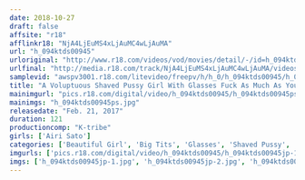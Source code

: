 ```yaml
---
date: 2018-10-27
draft: false
affsite: "r18"
afflinkr18: "NjA4LjEuMS4xLjAuMC4wLjAuMA"
url: "h_094ktds00945"
urloriginal: "http://www.r18.com/videos/vod/movies/detail/-/id=h_094ktds00945"
urlfinal: "http://media.r18.com/track/NjA4LjEuMS4xLjAuMC4wLjAuMA/videos/vod/movies/detail/-/id=h_094ktds00945"
samplevid: "awspv3001.r18.com/litevideo/freepv/h/h_0/h_094ktds00945/h_094ktds00945_dmb_w.mp4"
title: "A Voluptuous Shaved Pussy Girl With Glasses Fuck As Much As You Want On This Closed Room Perversion Date Airi Sato , 149cm Tall, With A Transistor Glamor Body"
mainimgurl: "pics.r18.com/digital/video/h_094ktds00945/h_094ktds00945ps.jpg"
mainimgs: "h_094ktds00945ps.jpg"
releasedate: "Feb. 21, 2017"
duration: 121
productioncomp: "K-tribe"
girls: ['Airi Sato']
categories: ['Beautiful Girl', 'Big Tits', 'Glasses', 'Shaved Pussy', 'Featured Actress', 'Hi-Def']
imgurls: ['pics.r18.com/digital/video/h_094ktds00945/h_094ktds00945jp-1.jpg', 'pics.r18.com/digital/video/h_094ktds00945/h_094ktds00945jp-2.jpg', 'pics.r18.com/digital/video/h_094ktds00945/h_094ktds00945jp-3.jpg', 'pics.r18.com/digital/video/h_094ktds00945/h_094ktds00945jp-4.jpg', 'pics.r18.com/digital/video/h_094ktds00945/h_094ktds00945jp-5.jpg', 'pics.r18.com/digital/video/h_094ktds00945/h_094ktds00945jp-6.jpg', 'pics.r18.com/digital/video/h_094ktds00945/h_094ktds00945jp-7.jpg', 'pics.r18.com/digital/video/h_094ktds00945/h_094ktds00945jp-8.jpg', 'pics.r18.com/digital/video/h_094ktds00945/h_094ktds00945jp-9.jpg', 'pics.r18.com/digital/video/h_094ktds00945/h_094ktds00945jp-10.jpg', 'pics.r18.com/digital/video/h_094ktds00945/h_094ktds00945jp-11.jpg', 'pics.r18.com/digital/video/h_094ktds00945/h_094ktds00945jp-12.jpg', 'pics.r18.com/digital/video/h_094ktds00945/h_094ktds00945jp-13.jpg', 'pics.r18.com/digital/video/h_094ktds00945/h_094ktds00945jp-14.jpg', 'pics.r18.com/digital/video/h_094ktds00945/h_094ktds00945jp-15.jpg', 'pics.r18.com/digital/video/h_094ktds00945/h_094ktds00945jp-16.jpg', 'pics.r18.com/digital/video/h_094ktds00945/h_094ktds00945jp-17.jpg', 'pics.r18.com/digital/video/h_094ktds00945/h_094ktds00945jp-18.jpg', 'pics.r18.com/digital/video/h_094ktds00945/h_094ktds00945jp-19.jpg', 'pics.r18.com/digital/video/h_094ktds00945/h_094ktds00945jp-20.jpg']
imgs: ['h_094ktds00945jp-1.jpg', 'h_094ktds00945jp-2.jpg', 'h_094ktds00945jp-3.jpg', 'h_094ktds00945jp-4.jpg', 'h_094ktds00945jp-5.jpg', 'h_094ktds00945jp-6.jpg', 'h_094ktds00945jp-7.jpg', 'h_094ktds00945jp-8.jpg', 'h_094ktds00945jp-9.jpg', 'h_094ktds00945jp-10.jpg', 'h_094ktds00945jp-11.jpg', 'h_094ktds00945jp-12.jpg', 'h_094ktds00945jp-13.jpg', 'h_094ktds00945jp-14.jpg', 'h_094ktds00945jp-15.jpg', 'h_094ktds00945jp-16.jpg', 'h_094ktds00945jp-17.jpg', 'h_094ktds00945jp-18.jpg', 'h_094ktds00945jp-19.jpg', 'h_094ktds00945jp-20.jpg']
---
```

